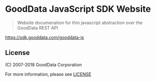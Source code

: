 # GoodData JavaScript SDK Website
> Website documenation for thin javascript abstraction over the GoodData REST API

https://sdk.gooddata.com/gooddata-js

## License
(C) 2007-2018 GoodData Corporation

For more information, please see [LICENSE](https://github.com/gooddata/gooddata-js/blob/master/LICENSE)
